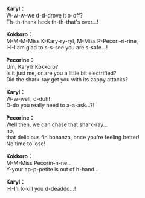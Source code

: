 # 

  
**Karyl：**  
W-w-w-we d-d-drove it o-off?  
Th-th-thank heck th-th-that's over...!  
  
**Kokkoro：**  
M-M-M-Miss K-Kary-ry-ryl, M-Miss P-Pecori-ri-rine,  
I-I-I am glad to s-s-see you are s-safe...!  
  
**Pecorine：**  
Um, Karyl? Kokkoro?  
Is it just me, or are you a little bit electrified?  
Did the shark-ray get you with its zappy attacks?  
  
**Karyl：**  
W-w-well, d-duh!  
D-do you really need to a-a-ask...?!  
  
**Pecorine：**  
Well then, we can chase that shark-ray...  
 no,  
that delicious fin bonanza, once you're feeling better!  
No time to lose!  
  
**Kokkoro：**  
M-M-Miss Pecorin-n-ne...  
Y-your ap-p-petite is out of h-hand...  
  
**Karyl：**  
I-I-I'll k-kill you d-deaddd...!  
